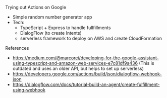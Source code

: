 Trying out Actions on Google

- Simple random number generator app
- Tech:
    - TypeScript + Express to handle fullfillments
    - DialogFlow (to create Intents)
    - serverless framework to deploy on AWS and create CloudFormation

References
- https://medium.com/@marcorei/developing-for-the-google-assistant-using-typescript-and-amazon-web-services-e7c81df9a436
  (This is outdated and uses an older API, but helps to set up serverless)
- https://developers.google.com/actions/build/json/dialogflow-webhook-json
- https://dialogflow.com/docs/tutorial-build-an-agent/create-fulfillment-using-webhook

